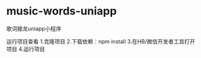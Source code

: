 # music-words-uniapp
歌词接龙uniapp小程序

运行项目查看
  1.克隆项目
  2.下载依赖：npm install
  3.在HB/微信开发者工具打开项目
  4.运行项目
